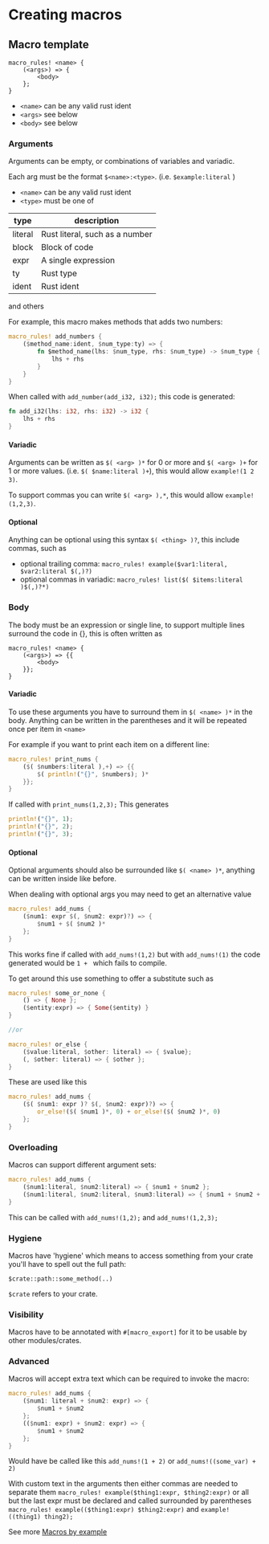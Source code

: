 # Creating macros

## Macro template

```rust, ignore
macro_rules! <name> {
    (<args>) => {
        <body>
    };
}
```

* `<name>` can be any valid rust ident
* `<args>` see below
* `<body>` see below

### Arguments

Arguments can be empty, or combinations of variables and variadic.

Each arg must be the format `$<name>:<type>`. (i.e. `$example:literal` )

* `<name>` can be any valid rust ident
* `<type>` must be one of

| type | description |
|------|-------------|
| literal | Rust literal, such as a number |
| block | Block of code |
| expr | A single expression |
| ty | Rust type |
| ident | Rust ident |
and others

For example, this macro makes methods that adds two numbers:
```rust
macro_rules! add_numbers {
	($method_name:ident, $num_type:ty) => {
		fn $method_name(lhs: $num_type, rhs: $num_type) -> $num_type {
			lhs + rhs
		}
	}
}
```

When called with `add_number(add_i32, i32);` this code is generated:
```rust
fn add_i32(lhs: i32, rhs: i32) -> i32 {
	lhs + rhs
}
```

#### Variadic

Arguments can be written as `$( <arg> )*` for 0 or more and `$( <arg> )+` for 1 or more values. (i.e. `$( $name:literal )+`), this would allow `example!(1 2 3)`.

To support commas you can write `$( <arg> ),*`, this would allow `example!(1,2,3)`.

#### Optional

Anything can be optional using this syntax `$( <thing> )?`, this include commas, such as 
* optional trailing comma: `macro_rules! example($var1:literal, $var2:literal $(,)?)`
* optional commas in variadic: `macro_rules! list($( $items:literal )$(,)?*)`

### Body

The body must be an expression or single line, to support multiple lines surround the code in {}, this is often written as 

```rust, ignore
macro_rules! <name> {
    (<args>) => {{
        <body>
    }};
}
```

#### Variadic

To use these arguments you have to surround them in `$( <name> )*` in the body.
Anything can be written in the parentheses and it will be repeated once per item in `<name>`

For example if you want to print each item on a different line:

```rust
macro_rules! print_nums {
    ($( $numbers:literal ),+) => {{
        $( println!("{}", $numbers); )*
    }};
}
```

If called with `print_nums(1,2,3);` This generates
```rust
println!("{}", 1);
println!("{}", 2);
println!("{}", 3);
```

#### Optional
Optional arguments should also be surrounded like `$( <name> )*`, anything can be written inside like before.

When dealing with optional args you may need to get an alternative value

```rust
macro_rules! add_nums {
    ($num1: expr $(, $num2: expr)?) => {
        $num1 + $( $num2 )*
    };
}
```
This works fine if called with `add_nums!(1,2)` but with `add_nums!(1)` the code generated would be `1 + ` which fails to compile.

To get around this use something to offer a substitute such as

```rust
macro_rules! some_or_none {
    () => { None };
    ($entity:expr) => { Some($entity) }
}

//or

macro_rules! or_else {
    ($value:literal, $other: literal) => { $value};
    (, $other: literal) => { $other };
}
```

These are used like this

```rust
macro_rules! add_nums {
    ($( $num1: expr )? $(, $num2: expr)?) => {
        or_else!($( $num1 )*, 0) + or_else!($( $num2 )*, 0)
    };
}
```

### Overloading

Macros can support different argument sets:
```rust
macro_rules! add_nums {
	($num1:literal, $num2:literal) => { $num1 + $num2 };
	($num1:literal, $num2:literal, $num3:literal) => { $num1 + $num2 + $num3 };
}
```

This can be called with `add_nums!(1,2);` and `add_nums!(1,2,3);`

### Hygiene

Macros have 'hygiene' which means to access something from your crate you'll have to spell out the full path:
```rust,ignore
$crate::path::some_method(..)
```
`$crate` refers to your crate.

### Visibility

Macros have to be annotated with `#[macro_export]` for it to be usable by other modules/crates.

### Advanced

Macros will accept extra text which can be required to invoke the macro:
```rust
macro_rules! add_nums {
    ($num1: literal + $num2: expr) => {
        $num1 + $num2
    };
    (($num1: expr) + $num2: expr) => {
        $num1 + $num2
    };
}
```

Would have be called like this `add_nums!(1 + 2)` or `add_nums!((some_var) + 2)`

With custom text in the arguments then either commas are needed to separate them 
`macro_rules! example($thing1:expr, $thing2:expr)` or all but the last expr must be declared and called surrounded by parentheses `macro_rules! example(($thing1:expr) $thing2:expr)` and `example!((thing1) thing2);`

See more [Macros by example](https://doc.rust-lang.org/reference/macros-by-example.html)